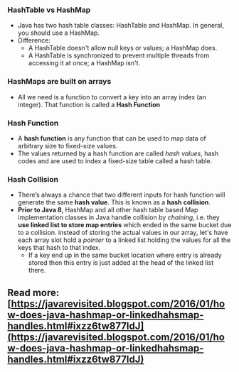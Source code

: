 ### HashTable vs HashMap
- Java has two hash table classes:  HashTable  and  HashMap. In general, you should use a  HashMap.
- Difference:
	-  A  HashTable  doesn't allow null keys or values; a  HashMap  does.
	-  A  HashTable  is synchronized to prevent multiple threads from accessing it at once; a  HashMap  isn't.
### HashMaps are built on arrays
- All we need is a function to convert a key into an array index (an integer). That function is called a **Hash Function**
### Hash Function
- A **hash function** is any function that can be used to map data of arbitrary size to fixed-size values. 
- The values returned by a hash function are called _hash values_, hash codes and are used to index a fixed-size table called a hash table.
### Hash Collision
- There’s always a chance that two different inputs for hash function will generate the same **hash value**. This is known as a **hash collision**.
- **Prior to Java 8**, HashMap and all other hash table based Map implementation classes in Java handle collision by _chaining_, i.e. they **use linked list to store map entries** which ended in the same bucket due to a collision. instead of storing the actual values in our array, let's have each array slot hold a _pointer_ to a linked list holding the values for all the keys that hash to that index. 
	- If a key end up in the same bucket location where entry is already stored then this entry is just added at the head of the linked list there.  
  
Read more:  [https://javarevisited.blogspot.com/2016/01/how-does-java-hashmap-or-linkedhahsmap-handles.html#ixzz6tw877ldJ](https://javarevisited.blogspot.com/2016/01/how-does-java-hashmap-or-linkedhahsmap-handles.html#ixzz6tw877ldJ)
- 
<!--stackedit_data:
eyJoaXN0b3J5IjpbMTU0MTcyNDYyMSwtMTU2NTMwOTI3MCwxMD
k0OTI1MzQ1XX0=
-->